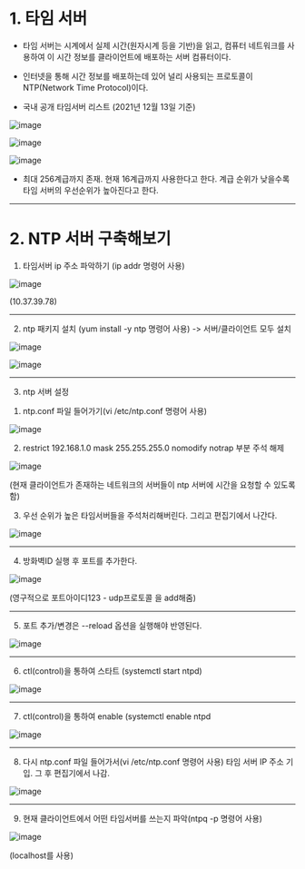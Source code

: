 # 1. 타임 서버

- 타임 서버는 시계에서 실제 시간(원자시계 등을 기반)을 읽고, 컴퓨터 네트워크를 사용하여 이 시간 정보를 클라이언트에 배포하는 서버 컴퓨터이다.

- 인터넷을 통해 시간 정보를 배포하는데 있어 널리 사용되는 프로토콜이 NTP(Network Time Protocol)이다.

- 국내 공개 타임서버 리스트 (2021년 12월 13일 기준)

![image](https://user-images.githubusercontent.com/108641325/193717444-0ce0cb87-0ae1-4319-905e-10ab0105f363.png)

![image](https://user-images.githubusercontent.com/108641325/193717450-5af8138e-710a-4cd2-97df-bcf7d46befc0.png)

![image](https://user-images.githubusercontent.com/108641325/193717464-da19d9e3-f87d-4f60-9a6d-0a24965e40ab.png)


- 최대 256계급까지 존재. 현재 16계급까지 사용한다고 한다. 계급 순위가 낮을수록 타임 서버의 우선순위가 높아진다고 한다.

---

# 2. NTP 서버 구축해보기

1. 타임서버 ip 주소 파악하기 (ip addr 명령어 사용)

![image](https://user-images.githubusercontent.com/108641325/193717491-2f97f8a9-b879-4f74-9afe-8ffae8547a99.png)

(10.37.39.78)

---

2. ntp 패키지 설치 (yum install -y ntp 명령어 사용) -> 서버/클라이언트 모두 설치

![image](https://user-images.githubusercontent.com/108641325/193717603-abc3c693-c5f1-45d5-bb6d-13b8df2d4403.png)

![image](https://user-images.githubusercontent.com/108641325/193717611-2da683bb-7c6f-4db1-96ec-ce39df9a4054.png)

---

3. ntp 서버 설정

  1) ntp.conf 파일 들어가기(vi /etc/ntp.conf 명령어 사용)

![image](https://user-images.githubusercontent.com/108641325/193717626-cbf79282-7b5e-4454-8635-400e0aa74fc4.png)

  2) restrict 192.168.1.0 mask 255.255.255.0 nomodify notrap 부분 주석 해제

![image](https://user-images.githubusercontent.com/108641325/193717729-1e6d69f4-c513-4c47-a787-a0c4c6ceea11.png)

(현재 클라이언트가 존재하는 네트워크의 서버들이 ntp 서버에 시간을 요청할 수 있도록 함)

  3) 우선 순위가 높은 타임서버들을 주석처리해버린다. 그리고 편집기에서 나간다.
 
![image](https://user-images.githubusercontent.com/108641325/193717753-936c2f1b-1ee8-4bd9-b360-e7522ce9e584.png)

---

4. 방화벽ID 실행 후 포트를 추가한다.

![image](https://user-images.githubusercontent.com/108641325/193717788-bfc97683-90f1-4139-892e-4222d835d6a2.png)

(영구적으로 포트아이디123 - udp프로토콜 을 add해줌)

---

5. 포트 추가/변경은 --reload 옵션을 실행해야 반영된다.

![image](https://user-images.githubusercontent.com/108641325/193717809-c95d5418-4304-4367-add4-69f5a629e035.png)

---

6. ctl(control)을 통하여 스타트 (systemctl start ntpd)

![image](https://user-images.githubusercontent.com/108641325/193717833-addae9ca-28b0-4610-b749-0e282ff69a26.png)

---

7. ctl(control)을 통하여 enable (systemctl enable ntpd

![image](https://user-images.githubusercontent.com/108641325/193717849-179e0562-e77b-469b-9883-953c947adf2f.png)

---

8. 다시 ntp.conf 파일 들어가서(vi /etc/ntp.conf 명령어 사용) 타임 서버 IP 주소 기입. 그 후 편집기에서 나감.

![image](https://user-images.githubusercontent.com/108641325/193717868-c58ad2f5-1939-4fc2-a7e0-5d30db45ce23.png)

---

9. 현재 클라이언트에서 어떤 타임서버를 쓰는지 파악(ntpq -p 명령어 사용)

![image](https://user-images.githubusercontent.com/108641325/193717884-a2454e00-3978-4843-a655-960d8937149b.png)

(localhost를 사용)
